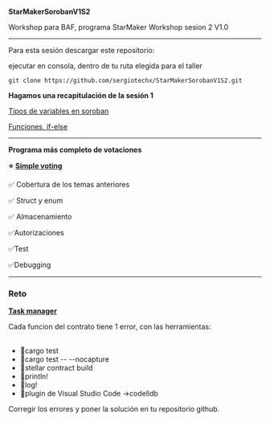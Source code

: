 **StarMakerSorobanV1S2**

Workshop para BAF, programa StarMaker Workshop sesion 2 V1.0

---

Para esta sesión descargar este repositorio:

ejecutar en consola, dentro de tu ruta elegida para el taller

```plaintext
git clone https://github.com/sergiotechx/StarMakerSorobanV1S2.git
```

**Hagamos una recapitulación de la sesión 1**

[Tipos de variables en soroban](https://github.com/sergiotechx/StarMakerSorobanV1S2/tree/main/tipodatos)

[Funciones, if-else](https://github.com/sergiotechx/StarMakerSorobanV1S2/tree/main/condicionales-funciones)

---

**Programa más completo de votaciones**

**⭐** [**Simple voting**](https://github.com/sergiotechx/StarMakerSorobanV1S2/tree/main/SimpleVoting)

✅ Cobertura de los temas anteriores

✅ Struct y enum

✅ Almacenamiento

✅Autorizaciones

✅Test

✅Debugging

---

### **Reto**

[**Task manager**](https://github.com/sergiotechx/StarMakerSorobanV1S2/tree/main/reto)

Cada funcion del contrato tiene 1 error, con las herramientas:   
 

*   🔎cargo test
*   🔎cargo test -- --nocapture
*   🔎stellar contract build
*   🔎println!
*   🔎log!
*   🔎plugin de Visual Studio Code →codelldb

Corregir los errores y poner la solución en tu repositorio github.
